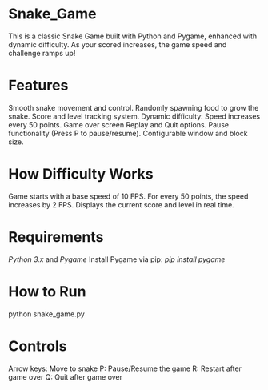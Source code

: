 # Snake_Game
This is a classic Snake Game built with Python and Pygame, enhanced with dynamic difficulty. As your scored increases, the game speed and challenge ramps up!

# Features
Smooth snake movement and control.
Randomly spawning food to grow the snake.
Score and level tracking system.
Dynamic difficulty: Speed increases every 50 points.
Game over screen Replay and Quit options.
Pause functionality (Press P to pause/resume).
Configurable window and block size.

# How Difficulty Works
Game starts with a base speed of 10 FPS.
For every 50 points, the speed increases by 2 FPS.
Displays the current score and level in real time.

# Requirements
*Python 3.x* and *Pygame*
Install Pygame via pip: *pip install pygame*

# How to Run
python snake_game.py

# Controls
Arrow keys: Move to snake 
P: Pause/Resume the game
R: Restart after game over
Q: Quit after game over
